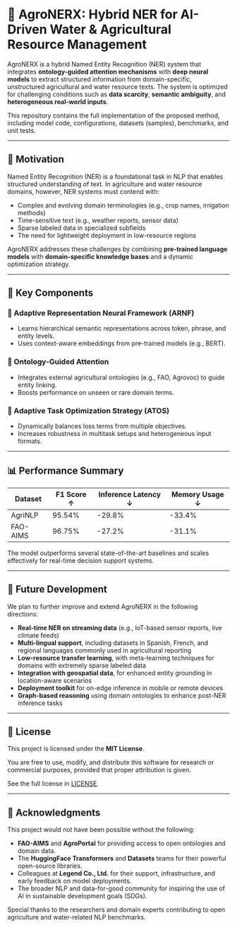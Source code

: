 # 🌾 AgroNERX: Hybrid NER for AI-Driven Water & Agricultural Resource Management

AgroNERX is a hybrid Named Entity Recognition (NER) system that integrates **ontology-guided attention mechanisms** with **deep neural models** to extract structured information from domain-specific, unstructured agricultural and water resource texts. The system is optimized for challenging conditions such as **data scarcity**, **semantic ambiguity**, and **heterogeneous real-world inputs**.

This repository contains the full implementation of the proposed method, including model code, configurations, datasets (samples), benchmarks, and unit tests.

---

## 📌 Motivation

Named Entity Recognition (NER) is a foundational task in NLP that enables structured understanding of text. In agriculture and water resource domains, however, NER systems must contend with:

- Complex and evolving domain terminologies (e.g., crop names, irrigation methods)
- Time-sensitive text (e.g., weather reports, sensor data)
- Sparse labeled data in specialized subfields
- The need for lightweight deployment in low-resource regions

AgroNERX addresses these challenges by combining **pre-trained language models** with **domain-specific knowledge bases** and a dynamic optimization strategy.

---

## 🧠 Key Components

### 🔹 Adaptive Representation Neural Framework (ARNF)
- Learns hierarchical semantic representations across token, phrase, and entity levels.
- Uses context-aware embeddings from pre-trained models (e.g., BERT).

### 🔹 Ontology-Guided Attention
- Integrates external agricultural ontologies (e.g., FAO, Agrovoc) to guide entity linking.
- Boosts performance on unseen or rare domain terms.

### 🔹 Adaptive Task Optimization Strategy (ATOS)
- Dynamically balances loss terms from multiple objectives.
- Increases robustness in multitask setups and heterogeneous input formats.

---

## 📊 Performance Summary

| Dataset     | F1 Score ↑ | Inference Latency ↓ | Memory Usage ↓ |
|-------------|------------|----------------------|----------------|
| AgriNLP     | 95.54%     | -29.8%               | -33.4%         |
| FAO-AIMS    | 96.75%     | -27.2%               | -31.1%         |

The model outperforms several state-of-the-art baselines and scales effectively for real-time decision support systems.

---

## 🔮 Future Development

We plan to further improve and extend AgroNERX in the following directions:

- **Real-time NER on streaming data** (e.g., IoT-based sensor reports, live climate feeds)
- **Multi-lingual support**, including datasets in Spanish, French, and regional languages commonly used in agricultural reporting
- **Low-resource transfer learning**, with meta-learning techniques for domains with extremely sparse labeled data
- **Integration with geospatial data**, for enhanced entity grounding in location-aware scenarios
- **Deployment toolkit** for on-edge inference in mobile or remote devices
- **Graph-based reasoning** using domain ontologies to enhance post-NER inference tasks

---


## 📝 License

This project is licensed under the **MIT License**.

You are free to use, modify, and distribute this software for research or commercial purposes, provided that proper attribution is given.

See the full license in [LICENSE](./LICENSE).


---


## 🙏 Acknowledgments

This project would not have been possible without the following:

- **FAO-AIMS** and **AgroPortal** for providing access to open ontologies and domain data.
- The **HuggingFace Transformers** and **Datasets** teams for their powerful open-source libraries.
- Colleagues at **Legend Co., Ltd.** for their support, infrastructure, and early feedback on model deployments.
- The broader NLP and data-for-good community for inspiring the use of AI in sustainable development goals (SDGs).

Special thanks to the researchers and domain experts contributing to open agriculture and water-related NLP benchmarks.

